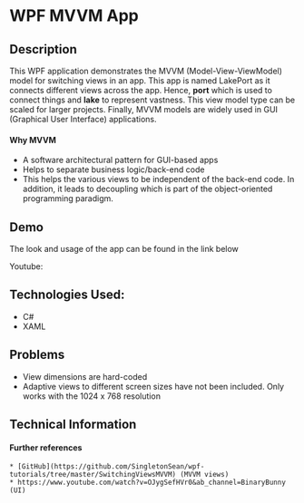 # WPF MVVM App

## Description
This WPF application demonstrates the MVVM (Model-View-ViewModel) model for switching views in an app. This app is named LakePort as it connects different views across the app. Hence, **port** which is used to connect things and **lake** to represent vastness. This view model type can be scaled for larger projects. Finally, MVVM models are widely used in GUI (Graphical User Interface) applications.

#### **Why MVVM**
 * A software architectural pattern for GUI-based apps
 * Helps to separate business logic/back-end code
 * This helps the various views to be independent of the back-end code. In addition, it leads to decoupling which is part of the      object-oriented programming paradigm.

## Demo
The look and usage of the app can be found in the link below

Youtube:


## Technologies Used:
* C#
* XAML


## Problems
* View dimensions are hard-coded
* Adaptive views to different screen sizes have not been included. Only works with the 1024 x 768 resolution


## Technical Information
#### **Further references**
    * [GitHub](https://github.com/SingletonSean/wpf-tutorials/tree/master/SwitchingViewsMVVM) (MVVM views)
    * https://www.youtube.com/watch?v=OJygSefHVr0&ab_channel=BinaryBunny (UI)
